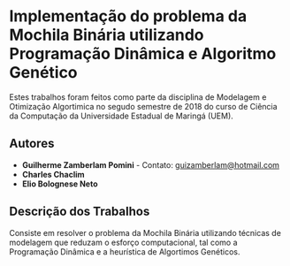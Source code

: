 # Implementação do problema da Mochila Binária utilizando Programação Dinâmica e Algoritmo Genético

Estes trabalhos foram feitos como parte da disciplina de Modelagem e Otimização Algortimica no segudo semestre de 2018 do curso de Ciência da Computação da Universidade Estadual de Maringá (UEM).

## Autores

* **Guilherme Zamberlam Pomini** - Contato: guizamberlam@hotmail.com
* **Charles Chaclim**
* **Elio Bolognese Neto**

## Descrição dos Trabalhos

Consiste em resolver o problema da Mochila Binária utilizando técnicas de modelagem que reduzam o esforço computacional, tal como a Programação Dinâmica e a heurística de Algortimos Genéticos.
